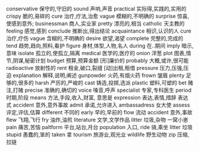 conservative  保守的,守旧的
sound 声响,声音
practical 实际得,实践的,实用的
crispy  脆的,易碎的
cure  治疗,疗法,治愈
vague 模糊的,不明确的
surprise  惊喜,使感到意外;
businessman   商人,实业家
pretty  漂亮的,相当
catholic  天主教的
feeling 感觉,感到
conclude  推断出,得出结论
acquaintance  相识,认识的人
cure  治疗,疗伤
vague   含糊的,不明确的
desire  欲望,渴望
complete  完整的,完成的
tend  趋势,趋向,照料,看护
figure  身材,体型,人物,名人
during  在..期间
imply   暗示,意味
isolate 孤立的,使孤立,隔离
medical 医学的,医疗的
onion 洋葱
plot  图表,情节,阴谋,秘密计划
budget  预算,预算金额 [形]廉价的
probably  大概,或许,很可能
radioactive 放射性的
rent  租金,破口,裂缝 [动]出租,租借
pressure  压力,压强,压迫
explanation   解释,说明,阐述
gunpowder   火药,有烟火药
frown 皱眉
plenty  足够的,很多的
harsh 严厉的,严峻的
cast  铸造,投掷,选派
plastic   塑料,可塑的
bet 赌注,打赌
precise 准确的,确切的
voice   嗓音,呼声
specialist  专家,专科医生
period  时期,阶段
means 方法,手段,收入,财富, 意思是
expression  表达,表情,措辞 表达式
accident  意外,意外事故
admit  承诺,允许进入
ambassadress  女大使
assess  评定,评估,估算
different  不同的
early 早的,早前的
flow  流动
accident  意外,事故
flew  飞翔,飞行
fry 油炸,油煎
literature  文学,文学作品
litter  垃圾,杂物 一窝小崽
pain  痛苦,苦恼
paltform  平台,站台,月台
population  入口,
ride  骑,乘坐
litter  垃圾
stupid  愚蠢的,笨的
taken 拿
tourism   旅游业,观光业
wildlife  野生动物
zip 压缩,拉链

